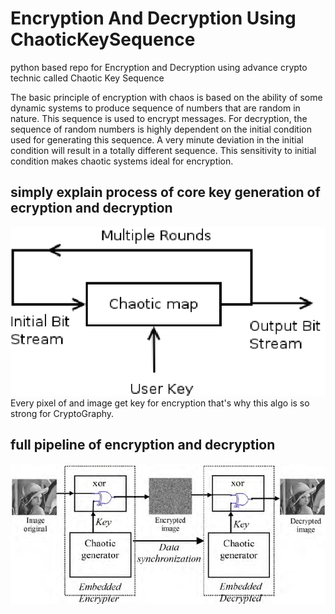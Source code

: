 # Encryption And Decryption Using ChaoticKeySequence
python based repo for Encryption and Decryption using advance crypto technic called Chaotic Key Sequence

The basic principle of encryption with chaos is based on the ability of some dynamic systems to produce sequence of numbers that are random in nature. This sequence is used to encrypt messages. For decryption, the sequence of random numbers is highly dependent on the initial condition used for generating this sequence. A very minute deviation in the initial condition will result in a totally different sequence. This sensitivity to initial condition makes chaotic systems ideal for encryption.

## simply explain process of core key generation of ecryption and decryption
![](dataSet/A-Chaotic-encryption-Scheme.png)
Every pixel of and image get key for encryption that's why this algo is so strong for CryptoGraphy.

## full pipeline of encryption and decryption
![](dataSet/Example-of-an-embedded-encryption-scheme-real-time-image-encryption-based-a-chaotic-key.png)

